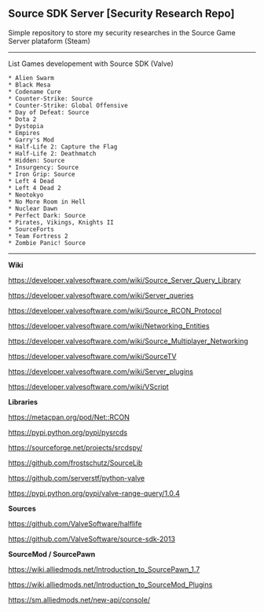 ## Source SDK Server [Security Research Repo]  

 Simple repository to store my security researches in the Source Game Server plataform (Steam)
 
 ***
 
 List Games developement with Source SDK (Valve)

	* Alien Swarm
	* Black Mesa
	* Codename Cure
	* Counter-Strike: Source
	* Counter-Strike: Global Offensive
	* Day of Defeat: Source
	* Dota 2
	* Dystopia
	* Empires
	* Garry's Mod
	* Half-Life 2: Capture the Flag
	* Half-Life 2: Deathmatch
	* Hidden: Source
	* Insurgency: Source
	* Iron Grip: Source
	* Left 4 Dead
	* Left 4 Dead 2
	* Neotokyo
	* No More Room in Hell
	* Nuclear Dawn
	* Perfect Dark: Source
	* Pirates, Vikings, Knights II
	* SourceForts
	* Team Fortress 2
	* Zombie Panic! Source


 ***
 

 **Wiki**

 https://developer.valvesoftware.com/wiki/Source_Server_Query_Library

 https://developer.valvesoftware.com/wiki/Server_queries
 
 https://developer.valvesoftware.com/wiki/Source_RCON_Protocol
 
 https://developer.valvesoftware.com/wiki/Networking_Entities

 https://developer.valvesoftware.com/wiki/Source_Multiplayer_Networking

 https://developer.valvesoftware.com/wiki/SourceTV

 https://developer.valvesoftware.com/wiki/Server_plugins

 https://developer.valvesoftware.com/wiki/VScript

**Libraries**

 https://metacpan.org/pod/Net::RCON

 https://pypi.python.org/pypi/pysrcds

 https://sourceforge.net/projects/srcdspy/

 https://github.com/frostschutz/SourceLib

 https://github.com/serverstf/python-valve

 https://pypi.python.org/pypi/valve-range-query/1.0.4

**Sources**

 https://github.com/ValveSoftware/halflife

 https://github.com/ValveSoftware/source-sdk-2013

**SourceMod / SourcePawn**

 https://wiki.alliedmods.net/Introduction_to_SourcePawn_1.7

 https://wiki.alliedmods.net/Introduction_to_SourceMod_Plugins
 
 https://sm.alliedmods.net/new-api/console/
